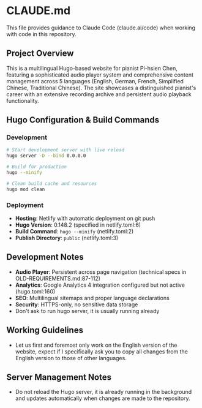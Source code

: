 # CLAUDE.md

This file provides guidance to Claude Code (claude.ai/code) when working with code in this repository.

## Project Overview

This is a multilingual Hugo-based website for pianist Pi-hsien Chen, featuring a sophisticated audio player system and comprehensive content management across 5 languages (English, German, French, Simplified Chinese, Traditional Chinese). The site showcases a distinguished pianist's career with an extensive recording archive and persistent audio playback functionality.

## Hugo Configuration & Build Commands

### Development
```bash
# Start development server with live reload
hugo server -D --bind 0.0.0.0

# Build for production
hugo --minify

# Clean build cache and resources
hugo mod clean
```

### Deployment
- **Hosting**: Netlify with automatic deployment on git push
- **Hugo Version**: 0.148.2 (specified in netlify.toml:6)
- **Build Command**: `hugo --minify` (netlify.toml:2)
- **Publish Directory**: `public` (netlify.toml:3)

## Development Notes

- **Audio Player**: Persistent across page navigation (technical specs in OLD-REQUIREMENTS.md:87-112)
- **Analytics**: Google Analytics 4 integration configured but not active (hugo.toml:160)
- **SEO**: Multilingual sitemaps and proper language declarations
- **Security**: HTTPS-only, no sensitive data storage
- Don't ask to run hugo server, it is usually running already

## Working Guidelines

- Let us first and foremost only work on the English version of the website, expect if I specifically ask you to copy all changes from the English version to those of other languages.

## Server Management Notes

- Do not reload the Hugo server, it is already running in the background and updates automatically when changes are made to the repository.